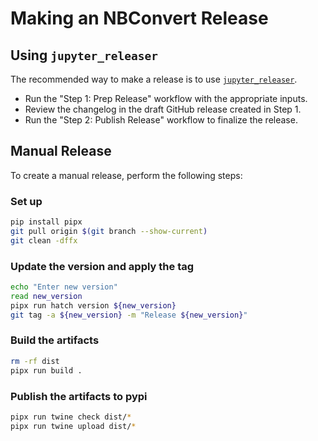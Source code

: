 # Making an NBConvert Release

## Using `jupyter_releaser`

The recommended way to make a release is to use [`jupyter_releaser`](https://github.com/jupyter-server/jupyter_releaser).

- Run the "Step 1: Prep Release" workflow with the appropriate inputs.
- Review the changelog in the draft GitHub release created in Step 1.
- Run the "Step 2: Publish Release" workflow to finalize the release.

## Manual Release

To create a manual release, perform the following steps:

### Set up

```bash
pip install pipx
git pull origin $(git branch --show-current)
git clean -dffx
```

### Update the version and apply the tag

```bash
echo "Enter new version"
read new_version
pipx run hatch version ${new_version}
git tag -a ${new_version} -m "Release ${new_version}"
```

### Build the artifacts

```bash
rm -rf dist
pipx run build .
```

### Publish the artifacts to pypi

```bash
pipx run twine check dist/*
pipx run twine upload dist/*
```
